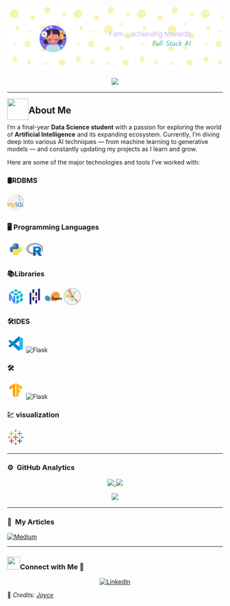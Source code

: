 ![Joyce Banner](Github_Image/github-header-image.png)

<p align="center">
  <img src="https://readme-typing-svg.herokuapp.com?font=Dancing+Script&size=40&pause=1000&color=DA70D6&center=true&vCenter=true&width=700&lines=+Fantasy+of+AI+with+Code;+Dreaming+in+Data,+Painting+with+Algorithms" />
</p>

---

<!-- About Me Section -->
<img align="left" src="https://user-images.githubusercontent.com/63050133/156777293-72a6e681-2582-4a9d-ad92-09d1181d47c7.gif" width="50px" height="50px" />
<h2>About Me</h2>

<p>
I’m a final-year <strong>Data Science student</strong> with a passion for exploring the world of <strong>Artificial Intelligence</strong> and its expanding ecosystem.  
Currently, I’m diving deep into various AI techniques — from machine learning to generative models — and constantly updating my projects as I learn and grow.  
</p>

<p>Here are some of the major technologies and tools I’ve worked with:</p>

<!-- RDBMS -->
<h3>🛢️RDBMS </h3>
<p>
  <img title="MySQL" alt="Mysql" width="40px" src="Github_Image/mysql.png" />
  <!-- Add more if needed -->
</p>

<!-- Programming Languages -->
<h3>🖥️ Programming Languages</h3>
<p>
  <img title="Python" alt="Python" width="40px" src="https://raw.githubusercontent.com/github/explore/master/topics/python/python.png" />
  <img title="R" alt="R" width="40px" src="Github_Image/icons8-r-project-48.png" />
  <!-- Add more if needed -->
</p>

<!-- Libraries -->
<h3>📚Libraries
<p>
  <img title="Numpy" alt="Numpy" width="40px" src="Github_Image/icons8-numpy-48.png" />
  <img title="Pandas" alt="Pandas" width="40px" src="Github_Image/icons8-pandas-48.png" />
  <img title="Scikit-learn" alt="Scikit-learn" width="40px" src="Github_Image/scikit-learn.png" />
  <img title="Matplotlib" alt="Matplotlib" width="40px" src="Github_Image/Matplotlib.png" />
</p>

<!-- Tools -->
<h3>🛠️IDES</h3>
<p>
  <img title="VS Code" alt="VS Code" width="40px" src="Github_Image/icons8-visual-studio-code-2019-48.png" />
  <img title="Flask" alt="Flask" width="40px" src="https://img.icons8.com/ios/50/000000/flask.png" />
  
</p>
<!-- Framework -->
<h3>🛠️ </h3>
<img title="Tensorflow" alt="TS" width="40px" src="Github_Image/icons8-tensorflow-48.png" />
<img title="Flask" alt="Flask" width="40px" src="https://img.icons8.com/ios/50/000000/flask.png" />
<p>



</p>

<!-- Data visualization  -->
<h3>💹 visualization </h3>
<p>
  <img title="Tableau" alt="VS Code" width="40px" src="Github_Image/icons8-tableau-software-48.png" />
  <!-- Add more if needed -->
</p>


---

### ⚙️ &nbsp;GitHub Analytics

<p align="center">
  <a href="https://github.com/joyceDS22">
    <img height="180em" src="https://github-readme-stats.vercel.app/api?username=joyceDS22&show_icons=true&theme=algolia&include_all_commits=true&count_private=true"/>
  </a>
  <a href="https://github.com/joyceDS22">
    <img height="180em" src="https://github-readme-stats.vercel.app/api/top-langs/?username=joyceDS22&layout=compact&langs_count=8&theme=algolia"/>
  </a>
</p>

<p align="center">
  <img height="180em" src="https://github-readme-streak-stats.herokuapp.com/?user=AdityaKanoi2001&theme=dark&hide_border=true"/>
</p>

---


  
### 📜 &nbsp;My Articles
  [![Medium](https://img.shields.io/badge/Medium%20-%231572B6.svg?&style=for-the-badge&logo=medium&logoColor=white)](https://medium.com/@joyceyeods22)

---

### <img src="https://media.giphy.com/media/iY8CRBdQXODJSCERIr/giphy.gif" width="30" height="30" />Connect with Me 🤝
<p align="center">
  </h3>
  <a href="https://www.linkedin.com/in/joyceyeo-ds/" target="_blank"><img src="https://img.icons8.com/doodle/40/000000/linkedin--v2.png" alt="LinkedIn" />
  </a>







  📝 <i>Credits: <a href="https://github.com/joyceDS22">Joyce</a></i> 
